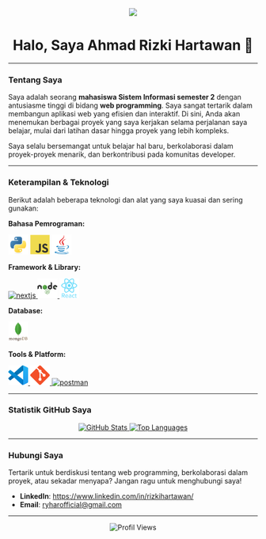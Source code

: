 <div id="header" align="center">
  <img src="https://i.pinimg.com/736x/7c/80/eb/7c80eb7a7aacd359ccbd678fbca6a565.jpg" width="100"/>
</div>

<div align="center">
  <h1>Halo, Saya Ahmad Rizki Hartawan 👋</h1>
</div>

---

### Tentang Saya

Saya adalah seorang **mahasiswa Sistem Informasi semester 2** dengan antusiasme tinggi di bidang **web programming**. Saya sangat tertarik dalam membangun aplikasi web yang efisien dan interaktif. Di sini, Anda akan menemukan berbagai proyek yang saya kerjakan selama perjalanan saya belajar, mulai dari latihan dasar hingga proyek yang lebih kompleks.

Saya selalu bersemangat untuk belajar hal baru, berkolaborasi dalam proyek-proyek menarik, dan berkontribusi pada komunitas developer.

---

### Keterampilan & Teknologi

Berikut adalah beberapa teknologi dan alat yang saya kuasai dan sering gunakan:

**Bahasa Pemrograman:**
<p align="left">
  <a href="https://www.python.org/" target="_blank" rel="noreferrer"><img src="https://raw.githubusercontent.com/devicons/devicon/master/icons/python/python-original.svg" alt="python" width="40" height="40"/></a>
  <a href="https://developer.mozilla.org/en-US/docs/Web/JavaScript" target="_blank" rel="noreferrer"><img src="https://raw.githubusercontent.com/devicons/devicon/master/icons/javascript/javascript-original.svg" alt="javascript" width="40" height="40"/></a>
  <a href="https://www.java.com" target="_blank" rel="noreferrer"><img src="https://raw.githubusercontent.com/devicons/devicon/master/icons/java/java-original.svg" alt="java" width="40" height="40"/></a>
</p>

**Framework & Library:**
<p align="left">
  <a href="https://nextjs.org/" target="_blank" rel="noreferrer"> <img src="https://cdn.worldvectorlogo.com/logos/nextjs-2.svg" alt="nextjs" width="40" height="40"/> </a>
  <a href="https://nodejs.org/en/" target="_blank" rel="noreferrer"> <img src="https://raw.githubusercontent.com/devicons/devicon/master/icons/nodejs/nodejs-original-wordmark.svg" alt="nodejs" width="40" height="40"/> </a>
  <a href="https://react.dev/" target="_blank" rel="noreferrer"> <img src="https://raw.githubusercontent.com/devicons/devicon/master/icons/react/react-original-wordmark.svg" alt="react" width="40" height="40"/> </a>
</p>

**Database:**
<p align="left">
  <a href="https://www.mongodb.com/" target="_blank" rel="noreferrer"> <img src="https://raw.githubusercontent.com/devicons/devicon/master/icons/mongodb/mongodb-original-wordmark.svg" alt="mongodb" width="40" height="40"/> </a>
</p>

**Tools & Platform:**
<p align="left">
  <a href="https://code.visualstudio.com/" target="_blank" rel="noreferrer"> <img src="https://raw.githubusercontent.com/devicons/devicon/master/icons/vscode/vscode-original.svg" alt="vscode" width="40" height="40"/> </a>
  <a href="https://git-scm.com/" target="_blank" rel="noreferrer"> <img src="https://raw.githubusercontent.com/devicons/devicon/master/icons/git/git-original.svg" alt="git" width="40" height="40"/> </a>
  <a href="https://www.postman.com/" target="_blank" rel="noreferrer"> <img src="https://www.vectorlogo.zone/logos/getpostman/getpostman-icon.svg" alt="postman" width="40" height="40"/> </a>
</p>

---

### Statistik GitHub Saya

<div align="center">
  <a href="https://github.com/anuraghazra/github-readme-stats">
    <img src="https://github-readme-stats.vercel.app/api?username=RyharJr&show_icons=true&theme=radical&hide_border=true" alt="GitHub Stats" />
  </a>
  <a href="https://github.com/anuraghazra/github-readme-stats">
    <img src="https://github-readme-stats.vercel.app/api/top-langs/?username=RyharJr&layout=compact&theme=radical&hide_border=true" alt="Top Languages" />
  </a>
</div>

---

### Hubungi Saya

Tertarik untuk berdiskusi tentang web programming, berkolaborasi dalam proyek, atau sekadar menyapa? Jangan ragu untuk menghubungi saya!

* **LinkedIn**: https://www.linkedin.com/in/rizkihartawan/
* **Email**: ryharofficial@gmail.com

---

<div align="center">
  <img src="https://komarev.com/ghpvc/?username=RyharJr&label=Profile%20views&color=0e7578&style=flat" alt="Profil Views">
</div>
